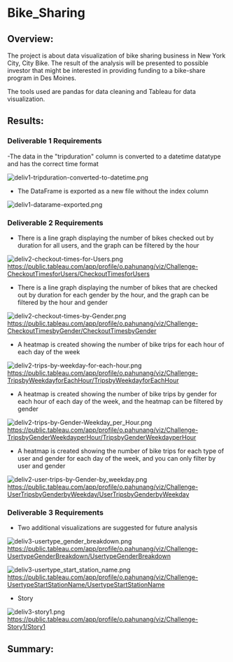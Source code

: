 # Bike_Sharing

## Overview:

The project is about data visualization of bike sharing business in New York City, City Bike. The result of the analysis will be presented to possible investor that might be interested in providing funding to a bike-share program in Des Moines. 

The tools used are pandas for data cleaning and Tableau for data visualization.  

## Results:

### Deliverable 1 Requirements

-The data in the "tripduration" column is converted to a datetime datatype and has the correct time format

![deliv1-tripduration-converted-to-datetime.png](https://github.com/OPahunang/Bike_Sharing/blob/main/resources/deliv1-tripduration-converted-to-datetime.png)



- The DataFrame is exported as a new file without the index column 

![deliv1-datarame-exported.png](https://github.com/OPahunang/Bike_Sharing/blob/main/resources/deliv1-datarame-exported.png)



### Deliverable 2 Requirements

- There is a line graph displaying the number of bikes checked out by duration for all users, and the graph can be filtered by the hour

![deliv2-checkout-times-for-Users.png](https://github.com/OPahunang/Bike_Sharing/blob/main/resources/deliv2-checkout-times-for-Users.png)
https://public.tableau.com/app/profile/o.pahunang/viz/Challenge-CheckoutTimesforUsers/CheckoutTimesforUsers


- There is a line graph displaying the number of bikes that are checked out by duration for each gender by the hour, and the graph can be filtered by the hour and gender

![deliv2-checkout-times-by-Gender.png](https://github.com/OPahunang/Bike_Sharing/blob/main/resources/deliv2-checkout-times-by-Gender.png)
https://public.tableau.com/app/profile/o.pahunang/viz/Challenge-CheckoutTimesbyGender/CheckoutTimesbyGender


- A heatmap is created showing the number of bike trips for each hour of each day of the week

![deliv2-trips-by-weekday-for-each-hour.png](https://github.com/OPahunang/Bike_Sharing/blob/main/resources/deliv2-trips-by-weekday-for-each-hour.png)
https://public.tableau.com/app/profile/o.pahunang/viz/Challenge-TripsbyWeekdayforEachHour/TripsbyWeekdayforEachHour


- A heatmap is created showing the number of bike trips by gender for each hour of each day of the week, and the heatmap can be filtered by gender 

![deliv2-trips-by-Gender-Weekday_per_Hour.png](https://github.com/OPahunang/Bike_Sharing/blob/main/resources/deliv2-trips-by-Gender-Weekday_per_Hour.png)
https://public.tableau.com/app/profile/o.pahunang/viz/Challenge-TripsbyGenderWeekdayperHour/TripsbyGenderWeekdayperHour


- A heatmap is created showing the number of bike trips for each type of user and gender for each day of the week, and you can only filter by user and gender 

![deliv2-user-trips-by-Gender-by_weekday.png](https://github.com/OPahunang/Bike_Sharing/blob/main/resources/deliv2-user-trips-by-Gender-by_weekday.png)
https://public.tableau.com/app/profile/o.pahunang/viz/Challenge-UserTripsbyGenderbyWeekday/UserTripsbyGenderbyWeekday



### Deliverable 3 Requirements

- Two additional visualizations are suggested for future analysis

![deliv3-usertype_gender_breakdown.png](https://github.com/OPahunang/Bike_Sharing/blob/main/resources/deliv3-usertype_gender_breakdown.png)
https://public.tableau.com/app/profile/o.pahunang/viz/Challenge-UsertypeGenderBreakdown/UsertypeGenderBreakdown


![deliv3-usertype_start_station_name.png](https://github.com/OPahunang/Bike_Sharing/blob/main/resources/deliv3-usertype_start_station_name.png)
https://public.tableau.com/app/profile/o.pahunang/viz/Challenge-UsertypeStartStationName/UsertypeStartStationName

- Story  

![deliv3-story1.png](https://github.com/OPahunang/Bike_Sharing/blob/main/resources/deliv3-story1.png)
https://public.tableau.com/app/profile/o.pahunang/viz/Challenge-Story1/Story1


## Summary:
